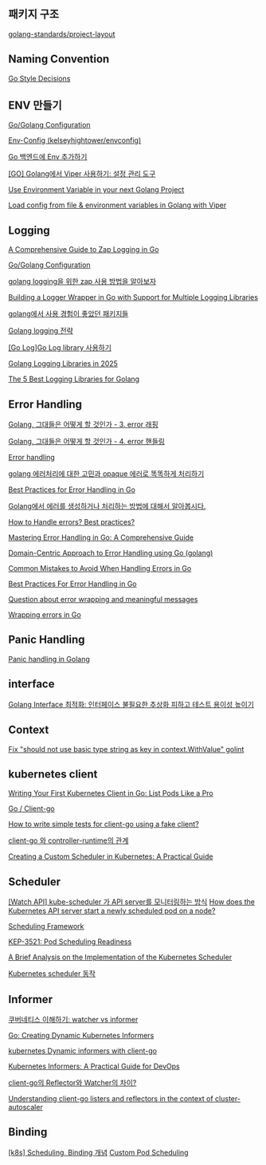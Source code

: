 ## 패키지 구조
[golang-standards/project-layout](https://github.com/golang-standards/project-layout/blob/master/README_ko.md)

## Naming Convention
[Go Style Decisions](https://google.github.io/styleguide/go/decisions.html)

## ENV 만들기
[Go/Golang Configuration](https://syntaxsugar.tistory.com/entry/Golang-Configuration)

[Env-Config (kelseyhightower/envconfig)](https://guiwoo.tistory.com/91)

[Go 백엔드에 Env 추가하기](https://www.reddit.com/r/golang/comments/1dzxah6/add_env_to_go_backend/?tl=ko)

[[GO] Golang에서 Viper 사용하기: 설정 관리 도구](https://peterica.tistory.com/856)

[Use Environment Variable in your next Golang Project](https://medium.com/data-science/use-environment-variable-in-your-next-golang-project-39e17c3aaa66)

[Load config from file & environment variables in Golang with Viper](https://dev.to/techschoolguru/load-config-from-file-environment-variables-in-golang-with-viper-2j2d)



## Logging
[A Comprehensive Guide to Zap Logging in Go](https://betterstack.com/community/guides/logging/go/zap/)

[Go/Golang Configuration](https://appmaster.io/ko/blog/zap-rogeoro-idong-ganghwa)

[golang logging을 위한 zap 사용 방법을 알아보자](https://velog.io/@chappi/golang-logging%EC%9D%84-%EC%9C%84%ED%95%9C-zap-%EC%82%AC%EC%9A%A9-%EB%B0%A9%EB%B2%95%EC%9D%84-%EC%95%8C%EC%95%84%EB%B3%B4%EC%9E%90)

[Building a Logger Wrapper in Go with Support for Multiple Logging Libraries](https://medium.com/@ansujain/building-a-logger-wrapper-in-go-with-support-for-multiple-logging-libraries-48092b826bee)

[golang에서 사용 경험이 좋았던 패키지들](https://simplear.tistory.com/48)

[Golang logging 전략](https://medium.com/@123notac/golang-logging-%EC%A0%84%EB%9E%B5-f6bdbb7bad14)

[[Go Log]Go Log library 사용하기](https://islet4you.tistory.com/entry/Go-LogGo-Log-library-%EC%82%AC%EC%9A%A9%ED%95%98%EA%B8%B0)

[Golang Logging Libraries in 2025](https://uptrace.dev/blog/golang-logging)

[The 5 Best Logging Libraries for Golang](https://www.highlight.io/blog/5-best-logging-libraries-for-go)


## Error Handling
[Golang, 그대들은 어떻게 할 것인가 - 3. error 래핑](https://d2.naver.com/helloworld/2690202)

[Golang, 그대들은 어떻게 할 것인가 - 4. error 핸들링](https://d2.naver.com/helloworld/6507662)

[Error handling](https://ocwokocw.tistory.com/250)

[golang 에러처리에 대한 고민과 opaque 에러로 똑똑하게 처리하기](https://devocean.sk.com/blog/techBoardDetail.do?ID=166104&boardType=techBlog)

[Best Practices for Error Handling in Go](https://www.jetbrains.com/guide/go/tutorials/handle_errors_in_go/best_practices/)

[Golang에서 에러를 생성하거나 처리하는 방법에 대해서 알아봅시다.](https://deku.posstree.com/ko/golang/error-handling/)

[How to Handle errors? Best practices?](https://www.reddit.com/r/golang/comments/1gyssh4/how_to_handle_errors_best_practices/)

[Mastering Error Handling in Go: A Comprehensive Guide](https://medium.com/hprog99/mastering-error-handling-in-go-a-comprehensive-guide-fac34079833f)

[Domain-Centric Approach to Error Handling using Go (golang)](https://medium.com/@oberonus/domain-centric-approach-to-error-handling-using-go-golang-e8340147959d)

[Common Mistakes to Avoid When Handling Errors in Go](https://www.jetbrains.com/guide/go/tutorials/handle_errors_in_go/common_mistakes/)

[Best Practices For Error Handling in Go](https://www.geeksforgeeks.org/go-language/best-practices-for-error-handling-in-go/)

[Question about error wrapping and meaningful messages](https://www.reddit.com/r/golang/comments/1aesrv0/question_about_error_wrapping_and_meaningful/)

[Wrapping errors in Go](https://southcla.ws/wrapping-errors-in-go-a-new-approach)



## Panic Handling
[Panic handling in Golang](https://hsleep.medium.com/panic-handling-in-golang-4491923ae4c2)


## interface
[Golang Interface 최적화: 인터페이스 불필요한 추상화 피하고 테스트 용이성 높이기](https://slooowin.com/18)

## Context
[Fix "should not use basic type string as key in context.WithValue" golint](https://stackoverflow.com/questions/40891345/fix-should-not-use-basic-type-string-as-key-in-context-withvalue-golint)


## kubernetes client
[Writing Your First Kubernetes Client in Go: List Pods Like a Pro](https://medium.com/@dhruvbhl/writing-your-first-kubernetes-client-in-go-list-pods-like-a-pro-6955d8a9792f)

[Go / Client-go](https://velog.io/@sawa1989/Go-Client-go)

[How to write simple tests for client-go using a fake client?](https://stackoverflow.com/questions/57833499/how-to-write-simple-tests-for-client-go-using-a-fake-client)

[client-go 와 controller-runtime의 관계](https://devops-colleague.tistory.com/97)

[Creating a Custom Scheduler in Kubernetes: A Practical Guide](https://overcast.blog/creating-a-custom-scheduler-in-kubernetes-a-practical-guide-2d9f9254f3b5)


## Scheduler
[[Watch API] kube-scheduler 가 API server를 모니터링하는 방식](https://growing-dev.tistory.com/541)
[How does the Kubernetes API server start a newly scheduled pod on a node?](https://stackoverflow.com/questions/64260771/how-does-the-kubernetes-api-server-start-a-newly-scheduled-pod-on-a-node)

[Scheduling Framework](https://kubernetes.io/docs/concepts/scheduling-eviction/scheduling-framework/)

[KEP-3521: Pod Scheduling Readiness](https://github.com/kubernetes/enhancements/tree/master/keps/sig-scheduling/3521-pod-scheduling-readiness)

[](https://github.com/kubernetes/kubernetes/tree/master/pkg/scheduler)

[A Brief Analysis on the Implementation of the Kubernetes Scheduler](https://www.alibabacloud.com/blog/a-brief-analysis-on-the-implementation-of-the-kubernetes-scheduler_595083)

[Kubernetes scheduler 동작](https://velog.io/@landau/Kubernetes-scheduler-%EB%8F%99%EC%9E%91)


## Informer
[쿠버네티스 이해하기: watcher vs informer](https://juhyungson.com/blog/-watcher-vs-informer)

[Go: Creating Dynamic Kubernetes Informers](https://dev.to/davidsbond/go-creating-dynamic-kubernetes-informers-1npi)

[kubernetes Dynamic informers with client-go](https://inspirit941.tistory.com/485)

[Kubernetes Informers: A Practical Guide for DevOps](https://www.plural.sh/blog/manage-kubernetes-events-informers/)

[client-go의 Reflector와 Watcher의 차이?](https://devops-colleague.tistory.com/26)

[Understanding client-go listers and reflectors in the context of cluster-autoscaler](https://vadasambar.com/post/kubernetes/understanding-listers-and-reflectors-in-client-go/)

## Binding
[[k8s] Scheduling, Binding 개념](https://successisnotfaraway.tistory.com/94)
[Custom Pod Scheduling](https://devops-colleague.tistory.com/75)